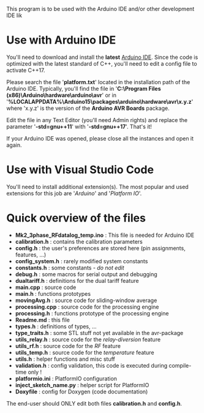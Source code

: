 This program is to be used with the Arduino IDE and/or other development IDE lik

# Use with Arduino IDE

You'll need to download and install the **latest** [Arduino IDE](https://www.arduino.cc/en/software).
Since the code is optimized with the latest standard of C++, you'll need to edit a config file to activate C++17. 	

Please search the file '**platform.txt**' located in the installation path of the Arduino IDE. Typically, you'll find the file in '**C:\Program Files (x86)\Arduino\hardware\arduino\avr**' or in '**%LOCALAPPDATA%\Arduino15\packages\arduino\hardware\avr\x.y.z**' where 'x.y.z' is the version of the **Arduino AVR Boards** package.

Edit the file in any Text Editor (you'll need Admin rights) and replace the parameter '**-std=gnu++11**' with '**-std=gnu++17**'. That's it!	

If your Arduino IDE was opened, please close all the instances and open it again.	

# Use with Visual Studio Code

You'll need to install additional extension(s). The most popular and used extensions for this job are '*Arduino*' and '*Platform IO*'.

# Quick overview of the files

- **Mk2_3phase_RFdatalog_temp.ino** : This file is needed for Arduino IDE
- **calibration.h** : contains the calibration parameters
- **config.h** : the user's preferences are stored here (pin assignments, features, ...)
- **config_system.h** : rarely modified system constants
- **constants.h** : some constants - *do not edit*
- **debug.h** : some macros for serial output and debugging
- **dualtariff.h** : definitions for the dual tariff feature
- **main.cpp** : source code
- **main.h** : functions prototypes
- **movingAvg.h** : source code for sliding-window average
- **processing.cpp** : source code for the processing engine
- **processing.h** : functions prototype of the processing engine
- **Readme.md** : this file
- **types.h** : definitions of types, ...
- **type_traits.h** : some STL stuff not yet available in the avr-package
- **utils_relay.h** : source code for the *relay-diversion* feature
- **utils_rf.h** : source code for the *RF* feature
- **utils_temp.h** : source code for the *temperature* feature
- **utils.h** : helper functions and misc stuff
- **validation.h** : config validation, this code is executed during compile-time only !
- **platformio.ini** : PlatformIO configuration
- **inject_sketch_name.py** : helper script for PlatformIO
- **Doxyfile** : config for Doxygen (code documentation)

The end-user should ONLY edit both files **calibration.h** and **config.h**.
